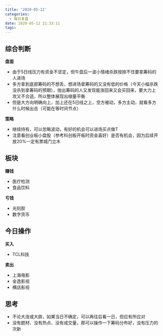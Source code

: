 ```yaml
---
title: '2020-05-12'
categories:
  - 每日复盘
date: 2020-05-12 21:33:11
tags:
---
```

## 综合判断
**盘面**

- 由于5日线压力有资金不坚定，但午盘后一波小情绪杀跌按捺不住要拿筹码的人进场
- 多方拿到底部筹码的不想丢，想进场拿筹码的又没有低的价格（今天小幅杀跌没杀到拿筹码的预期），抛出筹码的人又发现能涨回来又会买回来，要大力上攻又不合适，所以整体展现出缩量平衡
- 但是大方向明确向上，加上还在5日线之上，空方被动，多方主动，就看多方什么时候出击（可能在等时间节点）

**策略**

- 继续持有，可以忽略波动，有好的机会可以进场买点做T
- 注意看创业板小盘股（参考科创板开板时资金喜好）是否有机会，因为后续开放20%一定有票城门立木

## 板块
**赚钱**

- 医疗检测
- 食品饮料

**亏钱**

- 光刻胶
- 数字货币

## 今日操作
**买入**

- TCL科技

**卖出**

- 上海电影
- 金逸影视
- 横店影视

## 思考
- 不论大涨或大跌，如果当日不确定，可以再往后看一日，但应有所应对
- 没有题材、没有热点、没有成交量，那可以操作一下筹码分布好，没有压力的次新